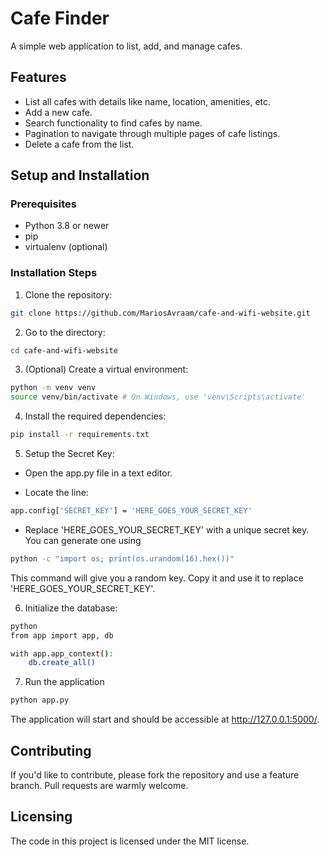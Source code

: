# Cafe Finder

A simple web application to list, add, and manage cafes.

## Features

- List all cafes with details like name, location, amenities, etc.
- Add a new cafe.
- Search functionality to find cafes by name.
- Pagination to navigate through multiple pages of cafe listings.
- Delete a cafe from the list.

## Setup and Installation

### Prerequisites

- Python 3.8 or newer
- pip
- virtualenv (optional)

### Installation Steps

1. Clone the repository:
```bash
git clone https://github.com/MariosAvraam/cafe-and-wifi-website.git
```

2. Go to the directory:
```bash
cd cafe-and-wifi-website
```


3. (Optional) Create a virtual environment:
```bash
python -m venv venv
source venv/bin/activate # On Windows, use 'venv\Scripts\activate'
```

4. Install the required dependencies:
```bash
pip install -r requirements.txt
```

5. Setup the Secret Key:
- Open the app.py file in a text editor.

- Locate the line:
```bash
app.config['SECRET_KEY'] = 'HERE_GOES_YOUR_SECRET_KEY'
```

- Replace 'HERE_GOES_YOUR_SECRET_KEY' with a unique secret key. You can generate one using
```bash
python -c "import os; print(os.urandom(16).hex())"
```

This command will give you a random key. Copy it and use it to replace 'HERE_GOES_YOUR_SECRET_KEY'.

6. Initialize the database:
```bash
python
from app import app, db

with app.app_context():
    db.create_all()

```

7. Run the application
```bash
python app.py
```


The application will start and should be accessible at http://127.0.0.1:5000/.

## Contributing
If you'd like to contribute, please fork the repository and use a feature branch. Pull requests are warmly welcome.

## Licensing
The code in this project is licensed under the MIT license.

